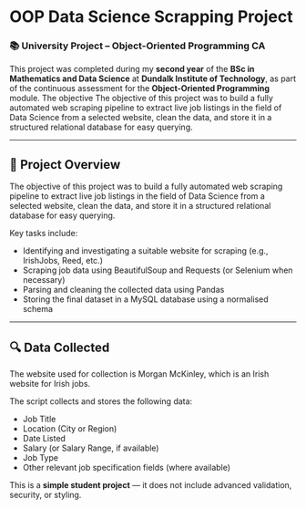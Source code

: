 # OOP Data Science Scrapping Project
### 📚 University Project – Object-Oriented Programming CA

This project was completed during my **second year** of the **BSc in Mathematics and Data Science** at **Dundalk Institute of Technology**, as part of the continuous assessment for the **Object-Oriented Programming** module. The objective The objective of this project was to build a fully automated web scraping pipeline to extract live job listings in the field of Data Science from a selected website, clean the data, and store it in a structured relational database for easy querying.

---

## 📌 Project Overview

The objective of this project was to build a fully automated web scraping pipeline to extract live job listings in the field of Data Science from a selected website, clean the data, and store it in a structured relational database for easy querying.

Key tasks include:

- Identifying and investigating a suitable website for scraping (e.g., IrishJobs, Reed, etc.)
- Scraping job data using BeautifulSoup and Requests (or Selenium when necessary)
- Parsing and cleaning the collected data using Pandas
- Storing the final dataset in a MySQL database using a normalised schema

---
## 🔍 Data Collected
The website used for collection is Morgan McKinley, which is an Irish website for Irish jobs.

The script collects and stores the following data:

- Job Title
- Location (City or Region)
- Date Listed
- Salary (or Salary Range, if available)
- Job Type
- Other relevant job specification fields (where available)

This is a **simple student project** — it does not include advanced validation, security, or styling.
